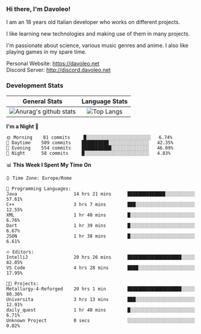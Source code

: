 ### Hi there, I'm Davoleo!

I am an 18 years old Italian developer who works on different projects.

I like learning new technologies and making use of them in many projects.

I'm passionate about science, various music genres and anime.
I also like playing games in my spare time.

Personal Website: https://davoleo.net <br>
Discord Server: http://discord.davoleo.net

### Development Stats

General Stats             |  Language Stats
:-------------------------:|:-------------------------:
![Anurag's github stats](https://github-readme-stats.vercel.app/api?username=Davoleo&count_private=true&show_icons=true&theme=tokyonight)  |  ![Top Langs](https://github-readme-stats.vercel.app/api/top-langs/?username=Davoleo&theme=tokyonight&layout=compact)



<!--START_SECTION:waka-->
**I'm a Night 🦉** 

```text
🌞 Morning    81 commits     █░░░░░░░░░░░░░░░░░░░░░░░░   6.74% 
🌆 Daytime    509 commits    ██████████░░░░░░░░░░░░░░░   42.35% 
🌃 Evening    554 commits    ███████████░░░░░░░░░░░░░░   46.09% 
🌙 Night      58 commits     █░░░░░░░░░░░░░░░░░░░░░░░░   4.83%

```


📊 **This Week I Spent My Time On** 

```text
⌚︎ Time Zone: Europe/Rome

💬 Programming Languages: 
Java                     14 hrs 21 mins      ██████████████░░░░░░░░░░░   57.61% 
C++                      3 hrs 7 mins        ███░░░░░░░░░░░░░░░░░░░░░░   12.55% 
XML                      1 hr 40 mins        █░░░░░░░░░░░░░░░░░░░░░░░░   6.76% 
Dart                     1 hr 39 mins        █░░░░░░░░░░░░░░░░░░░░░░░░   6.67% 
JSON                     1 hr 38 mins        █░░░░░░░░░░░░░░░░░░░░░░░░   6.61%

🔥 Editors: 
IntelliJ                 20 hrs 26 mins      ████████████████████░░░░░   82.05% 
VS Code                  4 hrs 28 mins       ████░░░░░░░░░░░░░░░░░░░░░   17.95%

🐱‍💻 Projects: 
Metallurgy-4-Reforged    20 hrs 1 min        ████████████████████░░░░░   80.36% 
Universita               3 hrs 13 mins       ███░░░░░░░░░░░░░░░░░░░░░░   12.91% 
daily_quest              1 hr 40 mins        █░░░░░░░░░░░░░░░░░░░░░░░░   6.71% 
Unknown Project          0 secs              ░░░░░░░░░░░░░░░░░░░░░░░░░   0.02%

```


<!--END_SECTION:waka-->

<!--
**Davoleo/Davoleo** is a ✨ _special_ ✨ repository because its `README.md` (this file) appears on your GitHub profile.

https://gist.github.com/Davoleo/43516c64c8169e24dc2571c34713863b

Here are some ideas to get you started:

- 🔭 I’m currently working on ...
- 🌱 I’m currently learning ...
- 👯 I’m looking to collaborate on ...
- 🤔 I’m looking for help with ...
- 💬 Ask me about ...
- 📫 How to reach me: ...
- 😄 Pronouns: ...
- ⚡ Fun fact: ...
-->
